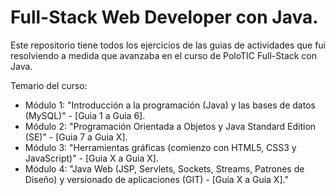 # Full-Stack Web Developer con Java.
Este repositorio tiene todos los ejercicios de las guias de actividades que fui resolviendo a medida que avanzaba en el curso de PoloTIC Full-Stack con Java.

Temario del curso:
<ul>
  <li>Módulo 1: "Introducción a la programación (Java) y las bases de datos (MySQL)" - [Guia 1 a Guia 6].</li>
  <li>Módulo 2: "Programación Orientada a Objetos y Java Standard Edition (SE)" - [Guia 7 a Guia X].</li>
  <li>Módulo 3: "Herramientas gráficas (comienzo con HTML5, CSS3 y JavaScript)" - [Guia X a Guia X].</li>
  <li>Módulo 4: "Java Web (JSP, Servlets, Sockets, Streams, Patrones de Diseño) y versionado de aplicaciones (GIT) - [Guia X a Guia X]."</li>
</ul>
